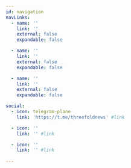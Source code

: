 ```yaml
---
id: navigation
navLinks:
  - name: ''
    link: ''
    external: false
    expandable: false

  - name: ''
    link: ''
    external: false
    expandable: false

  - name: ''
    link: ''
    external: false
    expandable: false

social:
  - icon: telegram-plane
    link: 'https://t.me/threefoldnews' #link

  - icon: ''
    link: '' #link

  - icon: ''
    link: '' #link
    
---
```


<!--       - title: Future
        path: /future -->

<!--       submenu:
      - title: Solution
        path: /solution

      - title: Participate
        path: /participate

      - title: Token
        path: /token

      - title: Knowledge Base
        path: https://wiki.threefold.io/#/what_is_farming
        external: true -->
